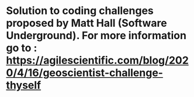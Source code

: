 # Solution to coding challenges proposed by Matt Hall (Software Underground). For more information go to : https://agilescientific.com/blog/2020/4/16/geoscientist-challenge-thyself
